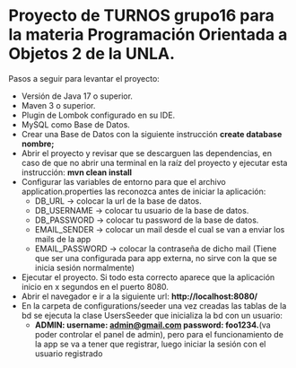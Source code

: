 # Proyecto de TURNOS grupo16 para la materia Programación Orientada a Objetos 2 de la UNLA.

Pasos a seguir para levantar el proyecto:
 * Versión de Java 17 o superior.
 * Maven 3 o superior.
 * Plugin de Lombok configurado en su IDE.
 * MySQL como Base de Datos.
 * Crear una Base de Datos con la siguiente instrucción **create database nombre;** 
 * Abrir el proyecto y revisar que se descarguen las dependencias, en caso de que no abrir una terminal en la raíz del proyecto y ejecutar esta instrucción: **mvn clean install**
 * Configurar las variables de entorno para que el archivo application.properties las reconozca antes de iniciar la aplicación:
   * DB_URL -> colocar la url de la base de datos.
   * DB_USERNAME -> colocar tu usuario de la base de datos.
   * DB_PASSWORD -> colocar tu password de la base de datos.
   * EMAIL_SENDER -> colocar un mail desde el cual se van a enviar los mails de la app
   * EMAIL_PASSWORD -> colocar la contraseña de dicho mail (Tiene que ser una configurada para app externa, no sirve con la que se inicia sesión normalmente)
 * Ejecutar el proyecto. Si todo esta correcto aparece que la aplicación inicio en x segundos en el puerto 8080.
 * Abrir el navegador e ir a la siguiente url: **http://localhost:8080/**
 * En la carpeta de configurations/seeder una vez creadas las tablas de la bd se ejecuta la clase UsersSeeder que inicializa la bd con un usuario:
   * **ADMIN: username: admin@gmail.com password: foo1234.**(va poder controlar el panel de admin), pero para el funcionamiento de la app se va a tener que registrar, luego iniciar la sesión con el usuario registrado 
